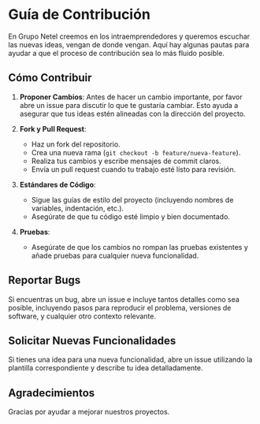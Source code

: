 # Guía de Contribución

En Grupo Netel creemos en los intraemprendedores y queremos escuchar las nuevas ideas, vengan de donde vengan. 
Aquí hay algunas pautas para ayudar a que el proceso de contribución sea lo más fluido posible.

## Cómo Contribuir

1. **Proponer Cambios**: Antes de hacer un cambio importante, por favor abre un issue para discutir lo que te gustaría cambiar. Esto ayuda a asegurar que tus ideas estén alineadas con la dirección del proyecto.

2. **Fork y Pull Request**: 
    - Haz un fork del repositorio.
    - Crea una nueva rama (`git checkout -b feature/nueva-feature`).
    - Realiza tus cambios y escribe mensajes de commit claros.
    - Envía un pull request cuando tu trabajo esté listo para revisión.

3. **Estándares de Código**:
    - Sigue las guías de estilo del proyecto (incluyendo nombres de variables, indentación, etc.).
    - Asegúrate de que tu código esté limpio y bien documentado.

4. **Pruebas**:
    - Asegúrate de que los cambios no rompan las pruebas existentes y añade pruebas para cualquier nueva funcionalidad.

## Reportar Bugs

Si encuentras un bug, abre un issue e incluye tantos detalles como sea posible, incluyendo pasos para reproducir el problema, versiones de software, y cualquier otro contexto relevante.

## Solicitar Nuevas Funcionalidades

Si tienes una idea para una nueva funcionalidad, abre un issue utilizando la plantilla correspondiente y describe tu idea detalladamente.

## Agradecimientos

Gracias por ayudar a mejorar nuestros proyectos.

